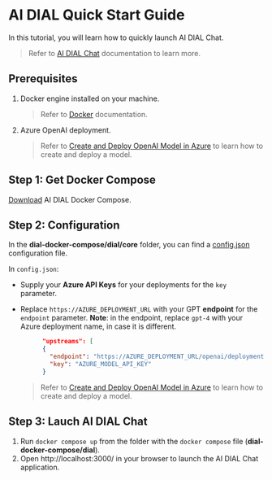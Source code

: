 # AI DIAL Quick Start Guide

In this tutorial, you will learn how to quickly launch AI DIAL Chat.

> Refer to [AI DIAL Chat](https://github.com/epam/ai-dial-chat) documentation to learn more.

## Prerequisites

1. Docker engine installed on your machine.
    > Refer to [Docker](https://docs.docker.com/desktop/) documentation.

2. Azure OpenAI deployment.
    > Refer to [Create and Deploy OpenAI Model in Azure](https://github.com/epam/ai-dial/blob/documentation/deployment/Azure%20Model%20Deployment.md) to learn how to create and deploy a model.

## Step 1: Get Docker Compose

[Download](https://github.com/epam/ai-dial/tree/documentation/dial-docker-compose) AI DIAL Docker Compose.

## Step 2: Configuration

In the **dial-docker-compose/dial/core** folder, you can find a [config.json](https://github.com/epam/ai-dial/blob/documentation/dial-docker-compose/dial/core/config.json) configuration file. 

In `config.json`:

* Supply your **Azure API Keys** for your deployments for the `key` parameter.
* Replace `https://AZURE_DEPLOYMENT_URL` with your GPT **endpoint** for the `endpoint` parameter. **Note**: in the endpoint, replace `gpt-4` with your Azure deployment name, in case it is different.

  ```json
        "upstreams": [
        {
          "endpoint": "https://AZURE_DEPLOYMENT_URL/openai/deployments/gpt-4/chat/completions",
          "key": "AZURE_MODEL_API_KEY"
        }
  ```

    > Refer to [Create and Deploy OpenAI Model in Azure](#create-and-deploy-openai-model-in-azure) to learn how to create and deploy a model.


## Step 3: Lauch AI DIAL Chat

1. Run `docker compose up` from the folder with the `docker compose` file (**dial-docker-compose/dial**).
2. Open http://localhost:3000/ in your browser to launch the AI DIAL Chat application.
